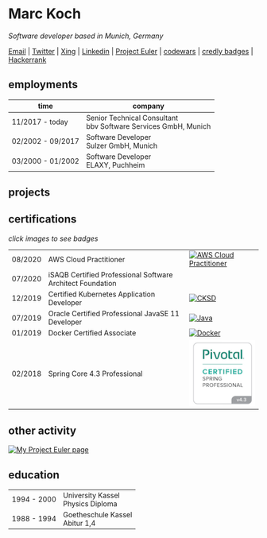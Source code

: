 # Marc Koch

_Software developer based in Munich, Germany_

[Email](mailto:marckoch@posteo.de) | [Twitter](https://twitter.com/marckoch1975) | [Xing](https://www.xing.com/profile/Marc_Koch35/cv) | [Linkedin](https://www.linkedin.com/in/marc-koch-159917209/) | [Project Euler](https://projecteuler.net/progress=marckoch75) | [codewars](https://www.codewars.com/users/marckoch) | [credly badges](https://www.credly.com/users/marc-koch/badges) | [Hackerrank](https://www.hackerrank.com/marckoch)

## employments

|time|company|
|----|---|
|11/2017 - today|Senior Technical Consultant<br>bbv Software Services GmbH, Munich|
|02/2002 - 09/2017|Software Developer<br>Sulzer GmbH, Munich|
|03/2000 - 01/2002|Software Developer<br>ELAXY, Puchheim|

## projects



## certifications

_click images to see badges_

||||
|---|---|---|
|08/2020|AWS Cloud Practitioner|[![AWS Cloud Practitioner](https://images.credly.com/size/100x100/images/68468004-5a85-4f3b-bc58-590773979486/AWS-CloudPractitioner-2020.png)](https://www.credly.com/badges/1f98299e-e08d-4896-aa32-88f7eecfd698)|
|07/2020|iSAQB Certified Professional Software Architect Foundation||
|12/2019|Certified Kubernetes Application Developer|[![CKSD](https://images.credly.com/size/100x100/images/f88d800c-5261-45c6-9515-0458e31c3e16/ckad_from_cncfsite.png)](https://www.credly.com/badges/b1ae47ca-5a51-4744-8b6e-5174ee338e3f)|
|07/2019|Oracle Certified Professional JavaSE 11 Developer|[![Java](https://images.credly.com/size/100x100/images/6f2a9ef8-4da2-4e67-bd52-84fbaa1af776/02_Java-SE-11-Developer_Professional__1_.png)](https://www.credly.com/badges/efeeae2f-e23a-44f5-8ab3-a6238a9183dd)|
|01/2019|Docker Certified Associate|[![Docker](https://img.icons8.com/color/96/000000/docker.png)](https://credentials.docker.com/lr99yvhf)|
|02/2018|Spring Core 4.3 Professional|[![Spring](./spring-badge-6176.png)](https://bcert.me/scavwfxd)|

## other activity

[![My Project Euler page](https://projecteuler.net/profile/marckoch75.png)](https://projecteuler.net/progress=marckoch75)

## education
|||
|---|---|
|1994 - 2000|University Kassel<br>Physics Diploma|
|1988 - 1994|Goetheschule Kassel<br>Abitur 1,4|
